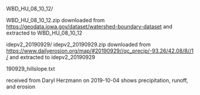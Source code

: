 WBD_HU_08_10_12/

  WBD_HU_08_10_12.zip downloaded from https://geodata.iowa.gov/dataset/watershed-boundary-dataset
  and extracted to WBD_HU_08_10_12


idepv2_20190929/
  idepv2_20190929.zip downloaded from https://www.dailyerosion.org/map/#20190929//qc_precip/-93.26/42.08/8//1/
  and extracted to idepv2_20190929
  

190929_hillslope.txt 

  received from Daryl Herzmann on 2019-10-04
  shows precipitation, runoff, and erosion

